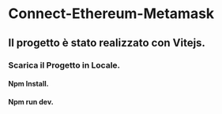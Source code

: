 # Connect-Ethereum-Metamask

## Il progetto è stato realizzato con Vitejs.

### Scarica il Progetto in Locale.
#### Npm Install.
#### Npm run dev.
